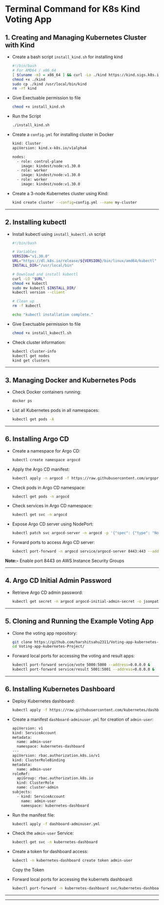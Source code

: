 
# Terminal Command for K8s Kind Voting App

## 1. Creating and Managing Kubernetes Cluster with Kind

- Create a bash script `install_kind.sh` for installing kind
  ```bash
  #!/bin/bash
  # For AMD64 / x86_64
  [ $(uname -m) = x86_64 ] && curl -Lo ./kind https://kind.sigs.k8s.io/dl/v0.20.0/kind-linux-amd64
  chmod +x ./kind
  sudo cp ./kind /usr/local/bin/kind
  rm -rf kind
  ```
  
- Give Exectuable permission to file
  ```bash
  chmod +x install_kind.sh
  ```
- Run the Script
  ```bash
  ./install_kind.sh
  ```
- Create a `config.yml` for installing cluster in Docker
  ```bash
  kind: Cluster
  apiVersion: kind.x-k8s.io/v1alpha4

  nodes:
    - role: control-plane
      image: kindest/node:v1.30.0
    - role: worker
      image: kindest/node:v1.30.0
    - role: worker
      image: kindest/node:v1.30.0
  ```

- Create a 3-node Kubernetes cluster using Kind:
  ```bash
  kind create cluster --config=config.yml --name my-cluster
  ```

---

## 2. Installing kubectl

- Install kubectl using `install_kubectl.sh` script
  ```bash
  #!/bin/bash

  # Variables
  VERSION="v1.30.0"
  URL="https://dl.k8s.io/release/${VERSION}/bin/linux/amd64/kubectl"
  INSTALL_DIR="/usr/local/bin"

  # Download and install kubectl
  curl -LO "$URL"
  chmod +x kubectl
  sudo mv kubectl $INSTALL_DIR/
  kubectl version --client

  # Clean up
  rm -f kubectl

  echo "kubectl installation complete."
  ```

- Give Exectuable permission to file
  ```bash
  chmod +x install_kubectl.sh
  ```

- Check cluster information:
  ```bash
  kubectl cluster-info 
  kubectl get nodes
  kind get clusters
  ```

---

## 3. Managing Docker and Kubernetes Pods

- Check Docker containers running:
  ```bash
  docker ps
  ```

- List all Kubernetes pods in all namespaces:
  ```bash
  kubectl get pods -A
  ```
---

## 6. Installing Argo CD

- Create a namespace for Argo CD:
  ```bash
  kubectl create namespace argocd
  ```

- Apply the Argo CD manifest:
  ```bash
  kubectl apply -n argocd -f https://raw.githubusercontent.com/argoproj/argo-cd/stable/manifests/install.yaml
  ```
  
- Check pods in Argo CD namespace:
  ```bash
  kubectl get pods -n argocd
  ```

- Check services in Argo CD namespace:
  ```bash
  kubectl get svc -n argocd
  ```

- Expose Argo CD server using NodePort:
  ```bash
  kubectl patch svc argocd-server -n argocd -p '{"spec": {"type": "NodePort"}}'
  ```

- Forward ports to access Argo CD server:
  ```bash
  kubectl port-forward -n argocd service/argocd-server 8443:443 --address 0.0.0.0 &
  ```
**Note:-** Enable port 8443 on AWS Instance Security Groups


---

## 4. Argo CD Initial Admin Password

- Retrieve Argo CD admin password:
  ```bash
  kubectl get secret -n argocd argocd-initial-admin-secret -o jsonpath="{.data.password}" | base64 -d && echo
  ```

---

## 5. Cloning and Running the Example Voting App

- Clone the voting app repository:
  ```bash
  git clone https://github.com/harshitsahu2311/Voting-app-kubernetes-Project.git
  cd Voting-app-kubernetes-Project/
  ```

- Forward local ports for accessing the voting and result apps:
  ```bash
  kubectl port-forward service/vote 5000:5000 --address=0.0.0.0 &
  kubectl port-forward service/result 5001:5001 --address=0.0.0.0 &
  ```

---

## 6. Installing Kubernetes Dashboard

- Deploy Kubernetes dashboard:
  ```bash
  kubectl apply -f https://raw.githubusercontent.com/kubernetes/dashboard/v2.7.0/aio/deploy/recommended.yaml
  ```

- Create a manifest `dashboard-adminuser.yml` for creation of `admin-user`:
  ```bash
  apiVersion: v1
  kind: ServiceAccount
  metadata:
    name: admin-user
    namespace: kubernetes-dashboard
  ---
  apiVersion: rbac.authorization.k8s.io/v1
  kind: ClusterRoleBinding
  metadata:
    name: admin-user
  roleRef:
    apiGroup: rbac.authorization.k8s.io
    kind: ClusterRole
    name: cluster-admin
  subjects:
    - kind: ServiceAccount
      name: admin-user
      namespace: kubernetes-dashboard
  ```

- Run the manifest file:
  ```bash
  kubectl apply -f dashboard-adminuser.yml
  ```
  
- Check the `admin-user` Service:
  ```bash
  kubectl get svc -n kubernetes-dashboard
  ```

- Create a token for dashboard access:
  ```bash
  kubectl -n kubernetes-dashboard create token admin-user
  ```
  Copy the Token

- Forward local ports for accessing the kubernets dashboard:
  ```bash
  kubectl port-forward -n kubernetes-dashboard svc/kubernetes-dashboard 8080:443 --address 0.0.0.0 &
  ```

---



---



